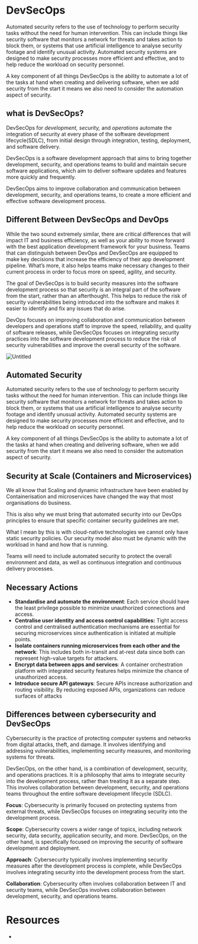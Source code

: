 # **DevSecOps**
Automated security refers to the use of technology to perform security tasks without the need for human intervention. This can include things like security software that monitors a network for threats and takes action to block them, or systems that use artificial intelligence to analyse security footage and identify unusual activity. Automated security systems are designed to make security processes more efficient and effective, and to help reduce the workload on security personnel.

A key component of all things DevSecOps is the ability to automate a lot of the tasks at hand when creating and delivering software, when we add security from the start it means we also need to consider the automation aspect of security.

## what is **DevSecOps?**

DevSecOps for *development, security,* and *operations* automate the integration of security at every phase of the software development lifecycle(SDLC), from initial design through integration, testing, deployment, and software delivery.

DevSecOps is a software development approach that aims to bring together development, security, and operations teams to build and maintain secure software applications, which aim to deliver software updates and features more quickly and frequently.

DevSecOps aims to improve collaboration and communication between development, security, and operations teams, to create a more efficient and effective software development process.

## Different Between DevSecOps and DevOps

While the two sound extremely similar, there are critical differences that will impact IT and business efficiency, as well as your ability to move forward with the best application development framework for your business. Teams that can distinguish between DevOps and DevSecOps are equipped to make key decisions that increase the efficiency of their app development pipeline. What’s more, it also helps teams make necessary changes to their current process in order to focus more on speed, agility, and security.

The goal of DevSecOps is to build security measures into the software development process so that security is an integral part of the software from the start, rather than an afterthought. This helps to reduce the risk of security vulnerabilities being introduced into the software and makes it easier to identify and fix any issues that do arise.

DevOps focuses on improving collaboration and communication between developers and operations staff to improve the speed, reliability, and quality of software releases, while DevSecOps focuses on integrating security practices into the software development process to reduce the risk of security vulnerabilities and improve the overall security of the software.

![Untitled](https://s3-us-west-2.amazonaws.com/secure.notion-static.com/8c15a28f-ea44-478e-82aa-d317a9cef043/Untitled.png)

## **Automated Security**

Automated security refers to the use of technology to perform security tasks without the need for human intervention. This can include things like security software that monitors a network for threats and takes action to block them, or systems that use artificial intelligence to analyse security footage and identify unusual activity. Automated security systems are designed to make security processes more efficient and effective, and to help reduce the workload on security personnel.

A key component of all things DevSecOps is the ability to automate a lot of the tasks at hand when creating and delivering software, when we add security from the start it means we also need to consider the automation aspect of security.

## **Security at Scale (Containers and Microservices)**

We all know that Scaling and dynamic infrastructure have been enabled by Containerisation and microservices have changed the way that most organisations do business.

This is also why we must bring that automated security into our DevOps principles to ensure that specific container security guidelines are met.

What I mean by this is with cloud-native technologies we cannot only have static security policies. Our security model also must be dynamic with the workload in hand and how that is running.

Teams will need to include automated security to protect the overall environment and data, as well as continuous integration and continuous delivery processes.

## Necessary Actions

- **Standardise and automate the environment**: Each service should have the least privilege possible to minimize unauthorized connections and access.
- **Centralise user identity and access control capabilities:** Tight access control and centralised authentication mechanisms are essential for securing microservices since authentication is initiated at multiple points.
- **Isolate containers running microservices from each other and the network**: This includes both in-transit and at-rest data since both can represent high-value targets for attackers.
- **Encrypt data between apps and services**: A container orchestration platform with integrated security features helps minimize the chance of unauthorized access.
- **Introduce secure API gateways**: Secure APIs increase authorization and routing visibility. By reducing exposed APIs, organizations can reduce surfaces of attacks

## Differences between cybersecurity and DevSecOps

Cybersecurity is the practice of protecting computer systems and networks from digital attacks, theft, and damage. It involves identifying and addressing vulnerabilities, implementing security measures, and monitoring systems for threats.

DevSecOps, on the other hand, is a combination of development, security, and operations practices. It is a philosophy that aims to integrate security into the development process, rather than treating it as a separate step. This involves collaboration between development, security, and operations teams throughout the entire software development lifecycle (SDLC).

**Focus**: Cybersecurity is primarily focused on protecting systems from external threats, while DevSecOps focuses on integrating security into the development process.

**Scope**: Cybersecurity covers a wider range of topics, including network security, data security, application security, and more. DevSecOps, on the other hand, is specifically focused on improving the security of software development and deployment.

**Approach**: Cybersecurity typically involves implementing security measures after the development process is complete, while DevSecOps involves integrating security into the development process from the start.

**Collaboration**: Cybersecurity often involves collaboration between IT and security teams, while DevSecOps involves collaboration between development, security, and operations teams.

# Resources

-